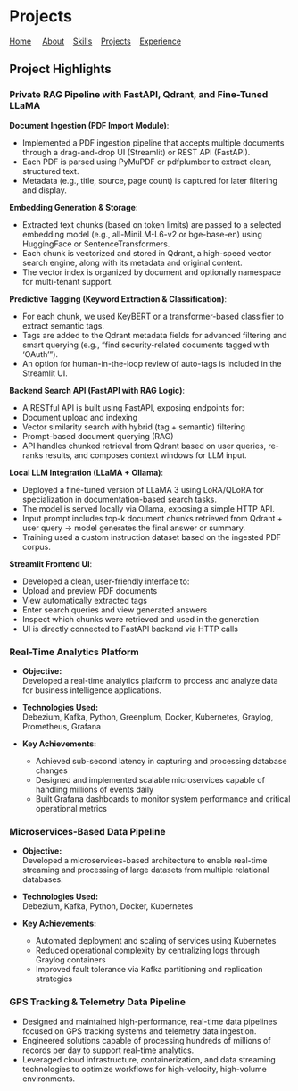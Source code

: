 # Projects

[Home](index.md) &nbsp; &nbsp; [About](about.md) &nbsp; &nbsp;[Skills](skills.md) &nbsp; &nbsp;[Projects](projects.md) &nbsp; &nbsp;[Experience](expirience.md)

## Project Highlights

### Private RAG Pipeline with FastAPI, Qdrant, and Fine-Tuned LLaMA

**Document Ingestion (PDF Import Module)**:

- Implemented a PDF ingestion pipeline that accepts multiple documents through a drag-and-drop UI (Streamlit) or REST API (FastAPI).
- Each PDF is parsed using PyMuPDF or pdfplumber to extract clean, structured text.
- Metadata (e.g., title, source, page count) is captured for later filtering and display.

**Embedding Generation & Storage**:

- Extracted text chunks (based on token limits) are passed to a selected embedding model (e.g., all-MiniLM-L6-v2 or bge-base-en) using HuggingFace or SentenceTransformers.
- Each chunk is vectorized and stored in Qdrant, a high-speed vector search engine, along with its metadata and original content.
- The vector index is organized by document and optionally namespace for multi-tenant support.

**Predictive Tagging (Keyword Extraction & Classification)**:

- For each chunk, we used KeyBERT or a transformer-based classifier to extract semantic tags.
- Tags are added to the Qdrant metadata fields for advanced filtering and smart querying (e.g., “find security-related documents tagged with ‘OAuth’”).
- An option for human-in-the-loop review of auto-tags is included in the Streamlit UI.

**Backend Search API (FastAPI with RAG Logic)**:

- A RESTful API is built using FastAPI, exposing endpoints for:
- Document upload and indexing
- Vector similarity search with hybrid (tag + semantic) filtering
- Prompt-based document querying (RAG)
- API handles chunked retrieval from Qdrant based on user queries, re-ranks results, and composes context windows for LLM input.

**Local LLM Integration (LLaMA + Ollama)**:

- Deployed a fine-tuned version of LLaMA 3 using LoRA/QLoRA for specialization in   documentation-based search tasks.
- The model is served locally via Ollama, exposing a simple HTTP API.
- Input prompt includes top-k document chunks retrieved from Qdrant + user query → model generates the final answer or summary.
- Training used a custom instruction dataset based on the ingested PDF corpus.

**Streamlit Frontend UI**:

- Developed a clean, user-friendly interface to:
- Upload and preview PDF documents
- View automatically extracted tags
- Enter search queries and view generated answers
- Inspect which chunks were retrieved and used in the generation
- UI is directly connected to FastAPI backend via HTTP calls

### Real-Time Analytics Platform

- **Objective:**  
  Developed a real-time analytics platform to process and analyze data for business intelligence applications.

- **Technologies Used:**  
  Debezium, Kafka, Python, Greenplum, Docker, Kubernetes, Graylog, Prometheus, Grafana

- **Key Achievements:**  
  - Achieved sub-second latency in capturing and processing database changes  
  - Designed and implemented scalable microservices capable of handling millions of events daily  
  - Built Grafana dashboards to monitor system performance and critical operational metrics  

### Microservices-Based Data Pipeline

- **Objective:**  
  Developed a microservices-based architecture to enable real-time streaming and processing of large datasets from multiple relational databases.

- **Technologies Used:**  
  Debezium, Kafka, Python, Docker, Kubernetes

- **Key Achievements:**  
  - Automated deployment and scaling of services using Kubernetes  
  - Reduced operational complexity by centralizing logs through Graylog containers  
  - Improved fault tolerance via Kafka partitioning and replication strategies  

### GPS Tracking & Telemetry Data Pipeline

- Designed and maintained high-performance, real-time data pipelines focused on GPS tracking systems and telemetry data ingestion.  
- Engineered solutions capable of processing hundreds of millions of records per day to support real-time analytics.  
- Leveraged cloud infrastructure, containerization, and data streaming technologies to optimize workflows for high-velocity, high-volume environments.  
